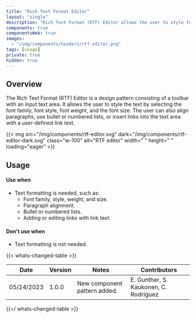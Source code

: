 ```yaml
---
title: "Rich Text Format Editor"
layout: "single"
description: "Rich Text Format (RTF) Editor allows the user to style fonts and layout in a text area field."
components: true
componentsWeb: true
images:
  - "/img/components/headers/rtf-editor.png"
tags: [usage]
private: true
hidden: true
---
```


## Overview

The Rich Text Format (RTF) Editor is a design pattern consisting of a toolbar with an input text area. It allows the user to style the text by selecting the font family, font style, font weight, and the font size. The user can also align paragraphs, use bullet or numbered lists, or insert links into the text area with a user-defined link text.

{{< img src="/img/components/rtf-editor.svg" dark="/img/components/rtf-editor-dark.svg" class="w-100" alt="RTF editor" width=" " height=" " loading="eager" >}}

## Usage

#### Use when

- Text formatting is needed, such as:
  - Font family, style, weight, and size.
  - Paragraph alignment.
  - Bullet or numbered lists.
  - Adding or editing links with link text.

#### Don't use when

- Text formatting is not needed.

{{< whats-changed-table >}}

| Date       | Version | Notes                        | Contributors                          |
| ---------- | ------- | ---------------------------- | ------------------------------------- |
| 05/24/2023 | 1.0.0   | New component pattern added. | E. Gunther, S. Kaukonen, C. Rodriguez |

{{</ whats-changed-table >}}
